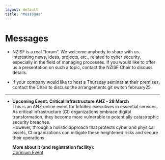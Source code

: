 ```yaml
---
layout: default
title: "Messages"
---
```


# Messages

- NZISF is a real “forum”. We welcome anybody to share with us interesting news, ideas, projects, etc., related to cyber security, especially in the field of managing processes. If you would like to offer us a presentation on such a topic, contact the NZISF Chair to discuss details.

- If your company would like to host a Thursday seminar at their premises, contact the Chair to discuss the arrangements.git switch february25

--------

- **Upcoming Event: Critical Infrastructure ANZ - 28 March**  
  This is an ANZ online event for InfoSec executives in essential services.  
  As critical infrastructure (CI) organizations embrace digital transformation, they become more vulnerable to potentially catastrophic security breaches.  
  However, through a holistic approach that protects cyber and physical assets, CI organizations can mitigate these heightened risks and secure their operations.  

  **More about it (and registration facility):**  
  [Corinium Event](https://ciso-critical-infrastructure.coriniumintelligence.com/agenda)